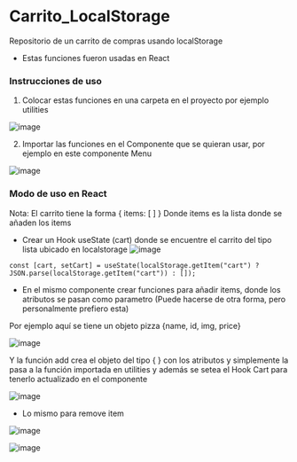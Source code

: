 # Carrito_LocalStorage
Repositorio de un carrito de compras usando localStorage

* Estas funciones fueron usadas en React

### Instrucciones de uso

1) Colocar estas funciones en una carpeta en el proyecto por ejemplo utilities

![image](https://user-images.githubusercontent.com/91075814/206051709-3dbe793f-501d-47a1-82b7-7f3a2b09841f.png)

2) Importar las funciones en el Componente que se quieran usar, por ejemplo en este componente Menu

![image](https://user-images.githubusercontent.com/91075814/206051972-46d3ca56-da1f-4fad-bae6-a3a6b7fa9e67.png)


### Modo de uso en React
Nota: El carrito tiene la forma { items: [ ] }
Donde items es la lista donde se añaden los items

* Crear un Hook useState (cart) donde se encuentre el carrito del tipo lista ubicado en localstorage
![image](https://user-images.githubusercontent.com/91075814/206051147-8bdaa85f-be2c-4fa4-8122-eda5b031e96f.png)

```
const [cart, setCart] = useState(localStorage.getItem("cart") ? JSON.parse(localStorage.getItem("cart")) : []);
```
* En el mismo componente crear funciones para añadir items, donde los atributos se pasan como parametro (Puede hacerse de otra forma, pero personalmente prefiero esta)

Por ejemplo aquí se tiene un objeto pizza {name, id, img, price}

![image](https://user-images.githubusercontent.com/91075814/206051531-0c028213-d290-4f07-8750-1971418026ab.png)

Y la función add crea el objeto del tipo { } con los atributos y simplemente la pasa a la función importada en utilities y además se setea el Hook Cart para tenerlo actualizado en el componente

![image](https://user-images.githubusercontent.com/91075814/206050815-09070be1-8d6d-4f79-a3bf-d2fe61069021.png)

* Lo mismo para remove item

![image](https://user-images.githubusercontent.com/91075814/206052455-c614f082-be51-4714-88da-d970c23fb85c.png)

![image](https://user-images.githubusercontent.com/91075814/206052471-c307c9c5-20d7-4de3-b6f9-d3478f27734d.png)
